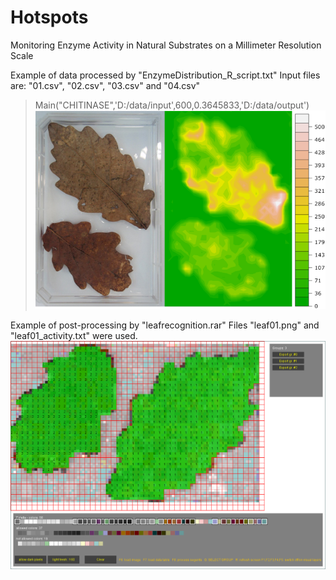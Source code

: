 # Hotspots
Monitoring Enzyme Activity in Natural Substrates on a Millimeter Resolution Scale


Example of data processed by "EnzymeDistribution_R_script.txt"
Input files are: "01.csv", "02.csv", "03.csv" and "04.csv"
> Main("CHITINASE",'D:/data/input',600,0.3645833,'D:/data/output')
![alt tag](https://github.com/VetrovskyTomas/Hotspots/blob/master/EnzymeDistributionExample.png)

Example of post-processing by "leafrecognition.rar"
Files "leaf01.png" and "leaf01_activity.txt" were used.
![alt tag](https://github.com/VetrovskyTomas/Hotspots/blob/master/LeafRecognitionExample.png)
